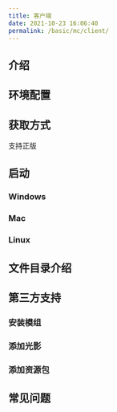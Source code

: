 ```yaml
---
title: 客户端
date: 2021-10-23 16:06:40
permalink: /basic/mc/client/
---
```

  
## 介绍

## 环境配置

## 获取方式
支持正版

## 启动
### Windows
### Mac
### Linux

## 文件目录介绍

## 第三方支持
### 安装模组
### 添加光影
### 添加资源包


## 常见问题


